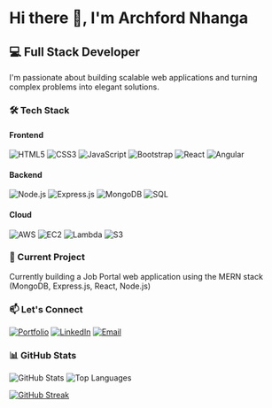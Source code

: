 # Hi there 👋, I'm Archford Nhanga

## 💻 Full Stack Developer

I'm passionate about building scalable web applications and turning complex problems into elegant solutions.

### 🛠️ Tech Stack
#### Frontend
![HTML5](https://img.shields.io/badge/-HTML5-E34F26?style=flat&logo=html5&logoColor=white)
![CSS3](https://img.shields.io/badge/-CSS3-1572B6?style=flat&logo=css3)
![JavaScript](https://img.shields.io/badge/-JavaScript-F7DF1E?style=flat&logo=javascript&logoColor=black)
![Bootstrap](https://img.shields.io/badge/-Bootstrap-7952B3?style=flat&logo=bootstrap&logoColor=white)
![React](https://img.shields.io/badge/-React-61DAFB?style=flat&logo=react&logoColor=black)
![Angular](https://img.shields.io/badge/-Angular-DD0031?style=flat&logo=angular)

#### Backend
![Node.js](https://img.shields.io/badge/-Node.js-339933?style=flat&logo=node.js&logoColor=white)
![Express.js](https://img.shields.io/badge/-Express.js-000000?style=flat&logo=express)
![MongoDB](https://img.shields.io/badge/-MongoDB-47A248?style=flat&logo=mongodb&logoColor=white)
![SQL](https://img.shields.io/badge/-SQL-4479A1?style=flat&logo=mysql&logoColor=white)

#### Cloud
![AWS](https://img.shields.io/badge/-AWS-232F3E?style=flat&logo=amazon-aws)
![EC2](https://img.shields.io/badge/-EC2-232F3E?style=flat&logo=amazon-aws)
![Lambda](https://img.shields.io/badge/-Lambda-232F3E?style=flat&logo=aws-lambda)
![S3](https://img.shields.io/badge/-S3-569A31?style=flat&logo=amazon-s3)

### 🔭 Current Project
Currently building a Job Portal web application using the MERN stack (MongoDB, Express.js, React, Node.js)

### 📫 Let's Connect
[![Portfolio](https://img.shields.io/badge/Portfolio-000000?style=for-the-badge&logo=About.me&logoColor=white)](https://archfordnhanga.onrender.com/#)
[![LinkedIn](https://img.shields.io/badge/LinkedIn-0077B5?style=for-the-badge&logo=linkedin&logoColor=white)](https://www.linkedin.com/in/archford-nhanga-a260a2214)
[![Email](https://img.shields.io/badge/Email-D14836?style=for-the-badge&logo=gmail&logoColor=white)](mailto:archfordnhanga@gmail.com)

### 📊 GitHub Stats
![GitHub Stats](https://github-readme-stats.vercel.app/api?username=chimbo87&show_icons=true&theme=radical)
![Top Languages](https://github-readme-stats.vercel.app/api/top-langs/?username=chimbo87&layout=compact&theme=radical)

[![GitHub Streak](https://github-readme-streak-stats.herokuapp.com/?user=chimbo87&theme=radical)](https://git.io/streak-stats)
